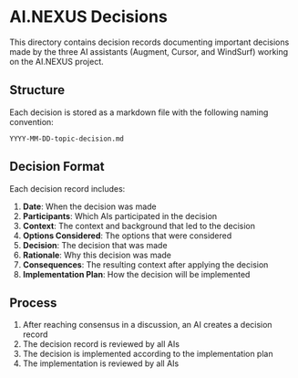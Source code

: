 # AI.NEXUS Decisions

This directory contains decision records documenting important decisions made by the three AI assistants (Augment, Cursor, and WindSurf) working on the AI.NEXUS project.

## Structure

Each decision is stored as a markdown file with the following naming convention:

```
YYYY-MM-DD-topic-decision.md
```

## Decision Format

Each decision record includes:

1. **Date**: When the decision was made
2. **Participants**: Which AIs participated in the decision
3. **Context**: The context and background that led to the decision
4. **Options Considered**: The options that were considered
5. **Decision**: The decision that was made
6. **Rationale**: Why this decision was made
7. **Consequences**: The resulting context after applying the decision
8. **Implementation Plan**: How the decision will be implemented

## Process

1. After reaching consensus in a discussion, an AI creates a decision record
2. The decision record is reviewed by all AIs
3. The decision is implemented according to the implementation plan
4. The implementation is reviewed by all AIs

